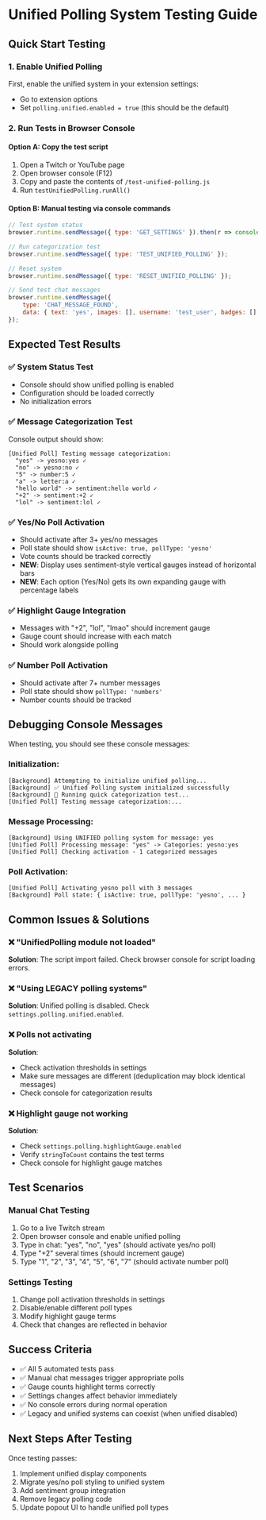 # Unified Polling System Testing Guide

## Quick Start Testing

### 1. **Enable Unified Polling**
First, enable the unified system in your extension settings:
- Go to extension options 
- Set `polling.unified.enabled = true` (this should be the default)

### 2. **Run Tests in Browser Console**

#### Option A: Copy the test script
1. Open a Twitch or YouTube page
2. Open browser console (F12)
3. Copy and paste the contents of `/test-unified-polling.js`
4. Run `testUnifiedPolling.runAll()`

#### Option B: Manual testing via console commands
```javascript
// Test system status
browser.runtime.sendMessage({ type: 'GET_SETTINGS' }).then(r => console.log('Settings:', r.settings.polling));

// Run categorization test
browser.runtime.sendMessage({ type: 'TEST_UNIFIED_POLLING' });

// Reset system
browser.runtime.sendMessage({ type: 'RESET_UNIFIED_POLLING' });

// Send test chat messages
browser.runtime.sendMessage({ 
    type: 'CHAT_MESSAGE_FOUND', 
    data: { text: 'yes', images: [], username: 'test_user', badges: [] }
});
```

## Expected Test Results

### ✅ **System Status Test**
- Console should show unified polling is enabled
- Configuration should be loaded correctly
- No initialization errors

### ✅ **Message Categorization Test**  
Console output should show:
```
[Unified Poll] Testing message categorization:
  "yes" -> yesno:yes ✓
  "no" -> yesno:no ✓  
  "5" -> number:5 ✓
  "a" -> letter:a ✓
  "hello world" -> sentiment:hello world ✓
  "+2" -> sentiment:+2 ✓
  "lol" -> sentiment:lol ✓
```

### ✅ **Yes/No Poll Activation** 
- Should activate after 3+ yes/no messages
- Poll state should show `isActive: true, pollType: 'yesno'`
- Vote counts should be tracked correctly
- **NEW**: Display uses sentiment-style vertical gauges instead of horizontal bars
- **NEW**: Each option (Yes/No) gets its own expanding gauge with percentage labels

### ✅ **Highlight Gauge Integration**
- Messages with "+2", "lol", "lmao" should increment gauge
- Gauge count should increase with each match
- Should work alongside polling

### ✅ **Number Poll Activation** 
- Should activate after 7+ number messages
- Poll state should show `pollType: 'numbers'`
- Number counts should be tracked

## Debugging Console Messages

When testing, you should see these console messages:

### Initialization:
```
[Background] Attempting to initialize unified polling...
[Background] ✅ Unified Polling system initialized successfully
[Background] 🧪 Running quick categorization test...
[Unified Poll] Testing message categorization:...
```

### Message Processing:
```
[Background] Using UNIFIED polling system for message: yes
[Unified Poll] Processing message: "yes" -> Categories: yesno:yes
[Unified Poll] Checking activation - 1 categorized messages
```

### Poll Activation:
```
[Unified Poll] Activating yesno poll with 3 messages
[Background] Poll state: { isActive: true, pollType: 'yesno', ... }
```

## Common Issues & Solutions

### ❌ "UnifiedPolling module not loaded"
**Solution**: The script import failed. Check browser console for script loading errors.

### ❌ "Using LEGACY polling systems"  
**Solution**: Unified polling is disabled. Check `settings.polling.unified.enabled`.

### ❌ Polls not activating
**Solution**: 
- Check activation thresholds in settings
- Make sure messages are different (deduplication may block identical messages)
- Check console for categorization results

### ❌ Highlight gauge not working
**Solution**:
- Check `settings.polling.highlightGauge.enabled` 
- Verify `stringToCount` contains the test terms
- Check console for highlight gauge matches

## Test Scenarios

### Manual Chat Testing
1. Go to a live Twitch stream
2. Open browser console and enable unified polling
3. Type in chat: "yes", "no", "yes" (should activate yes/no poll)
4. Type "+2" several times (should increment gauge)
5. Type "1", "2", "3", "4", "5", "6", "7" (should activate number poll)

### Settings Testing
1. Change poll activation thresholds in settings
2. Disable/enable different poll types
3. Modify highlight gauge terms
4. Check that changes are reflected in behavior

## Success Criteria

- ✅ All 5 automated tests pass
- ✅ Manual chat messages trigger appropriate polls
- ✅ Gauge counts highlight terms correctly  
- ✅ Settings changes affect behavior immediately
- ✅ No console errors during normal operation
- ✅ Legacy and unified systems can coexist (when unified disabled)

## Next Steps After Testing

Once testing passes:
1. Implement unified display components
2. Migrate yes/no poll styling to unified system  
3. Add sentiment group integration
4. Remove legacy polling code
5. Update popout UI to handle unified poll types